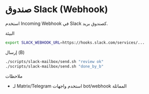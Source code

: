 صندوق Slack (Webhook)
=====================

استخدم Incoming Webhook في Slack كصندوق بريد.

البيئة
```bash
export SLACK_WEBHOOK_URL=https://hooks.slack.com/services/...
```

إرسال (B)
```bash
./scripts/slack-mailbox/send.sh "review ok"
./scripts/slack-mailbox/send.sh "done_by_b"
```

ملاحظات
- لـ Matrix/Telegram استخدم واجهات bot/webhook المماثلة

